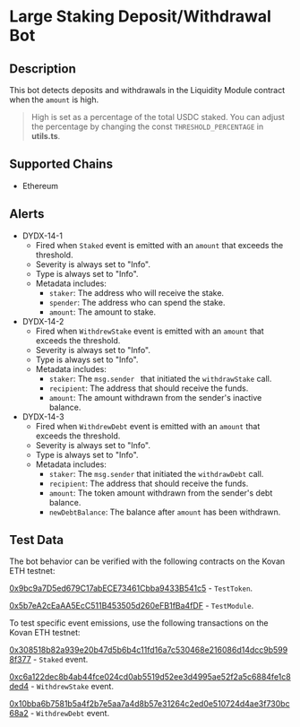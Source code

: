 # Large Staking Deposit/Withdrawal Bot

## Description

This bot detects deposits and withdrawals in the Liquidity Module contract when the `amount` is high.

> High is set as a percentage of the total USDC staked.
> You can adjust the percentage by changing the const `THRESHOLD_PERCENTAGE` in **utils.ts**.

## Supported Chains

- Ethereum

## Alerts

- DYDX-14-1
  - Fired when `Staked` event is emitted with an `amount` that exceeds the threshold.
  - Severity is always set to "Info".
  - Type is always set to "Info".
  - Metadata includes:
    - `staker`: The address who will receive the stake.
    - `spender`: The address who can spend the stake.
    - `amount`: The amount to stake.
- DYDX-14-2
  - Fired when `WithdrewStake` event is emitted with an `amount` that exceeds the threshold.
  - Severity is always set to "Info".
  - Type is always set to "Info".
  - Metadata includes:
    - `staker`: The `msg.sender ` that initiated the `withdrawStake` call.
    - `recipient`: The address that should receive the funds.
    - `amount`: The amount withdrawn from the sender's inactive balance.
- DYDX-14-3
  - Fired when `WithdrewDebt` event is emitted with an `amount` that exceeds the threshold.
  - Severity is always set to "Info".
  - Type is always set to "Info".
  - Metadata includes:
    - `staker`: The `msg.sender` that initiated the `withdrawDebt` call.
    - `recipient`: The address that should receive the funds.
    - `amount`: The token amount withdrawn from the sender's debt balance.
    - `newDebtBalance`: The balance after `amount` has been withdrawn.

## Test Data

The bot behavior can be verified with the following contracts on the Kovan ETH testnet:

[0x9bc9a7D5ed679C17abECE73461Cbba9433B541c5](https://kovan.etherscan.io/address/0x9bc9a7d5ed679c17abece73461cbba9433b541c5) - `TestToken`.

[0x5b7eA2cEaAA5EcC511B453505d260eFB1fBa4fDF](https://kovan.etherscan.io/address/0x5b7eA2cEaAA5EcC511B453505d260eFB1fBa4fDF) - `TestModule`.

To test specific event emissions, use the following transactions on the Kovan ETH testnet:

[0x308518b82a939e20b47d5b6b4c11fd16a7c530468e216086d14dcc9b5998f377](https://kovan.etherscan.io/tx/0x308518b82a939e20b47d5b6b4c11fd16a7c530468e216086d14dcc9b5998f377) - `Staked` event.

[0xc6a122dec8b4ab44fce024cd0ab5519d52ee3d4995ae52f2a5c6884fe1c8ded4](https://kovan.etherscan.io/tx/0xc6a122dec8b4ab44fce024cd0ab5519d52ee3d4995ae52f2a5c6884fe1c8ded4) - `WithdrewStake` event.

[0x10bba6b7581b5a4f2b7e5aa7a4d8b57e31264c2ed0e510724d4ae3f730bc68a2](https://kovan.etherscan.io/tx/0x10bba6b7581b5a4f2b7e5aa7a4d8b57e31264c2ed0e510724d4ae3f730bc68a2) - `WithdrewDebt` event.
